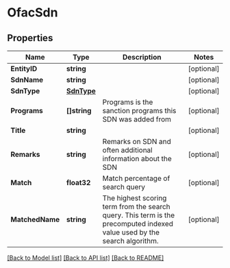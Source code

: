 # OfacSdn

## Properties

Name | Type | Description | Notes
------------ | ------------- | ------------- | -------------
**EntityID** | **string** |  | [optional] 
**SdnName** | **string** |  | [optional] 
**SdnType** | [**SdnType**](SdnType.md) |  | [optional] 
**Programs** | **[]string** | Programs is the sanction programs this SDN was added from | [optional] 
**Title** | **string** |  | [optional] 
**Remarks** | **string** | Remarks on SDN and often additional information about the SDN | [optional] 
**Match** | **float32** | Match percentage of search query | [optional] 
**MatchedName** | **string** | The highest scoring term from the search query. This term is the precomputed indexed value used by the search algorithm. | [optional] 

[[Back to Model list]](../README.md#documentation-for-models) [[Back to API list]](../README.md#documentation-for-api-endpoints) [[Back to README]](../README.md)


